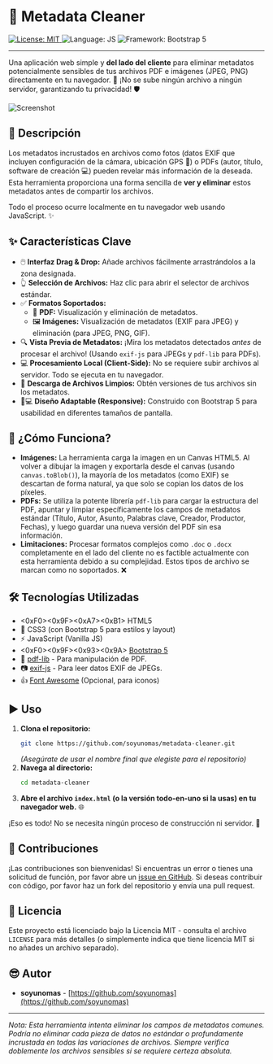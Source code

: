 # 🧹 Metadata Cleaner

<!-- Badges -->
<p align="left">
  <a href="https://opensource.org/licenses/MIT">
    <img src="https://img.shields.io/badge/License-MIT-yellow.svg" alt="License: MIT">
  </a>
   <img src="https://img.shields.io/badge/language-JavaScript-yellow.svg" alt="Language: JS">
   <img src="https://img.shields.io/badge/framework-Bootstrap%205-blueviolet.svg" alt="Framework: Bootstrap 5">
</p>

---

Una aplicación web simple y **del lado del cliente** para eliminar metadatos potencialmente sensibles de tus archivos PDF e imágenes (JPEG, PNG) directamente en tu navegador. 🚫 ¡No se sube ningún archivo a ningún servidor, garantizando tu privacidad! 🛡️

![Screenshot](docs/screenshot.png)

## 📝 Descripción

Los metadatos incrustados en archivos como fotos (datos EXIF que incluyen configuración de la cámara, ubicación GPS 📍) o PDFs (autor, título, software de creación 💻) pueden revelar más información de la deseada. Esta herramienta proporciona una forma sencilla de **ver y eliminar** estos metadatos antes de compartir los archivos.

Todo el proceso ocurre localmente en tu navegador web usando JavaScript. ✨

## ✨ Características Clave

*   🖱️ **Interfaz Drag & Drop:** Añade archivos fácilmente arrastrándolos a la zona designada.
*   👆 **Selección de Archivos:** Haz clic para abrir el selector de archivos estándar.
*   ✅ **Formatos Soportados:**
    *   📄 **PDF:** Visualización y eliminación de metadatos.
    *   🖼️ **Imágenes:** Visualización de metadatos (EXIF para JPEG) y eliminación (para JPEG, PNG, GIF).
*   🔍 **Vista Previa de Metadatos:** ¡Mira los metadatos detectados *antes* de procesar el archivo! (Usando `exif-js` para JPEGs y `pdf-lib` para PDFs).
*   💻 **Procesamiento Local (Client-Side):** No se requiere subir archivos al servidor. Todo se ejecuta en tu navegador.
*   💾 **Descarga de Archivos Limpios:** Obtén versiones de tus archivos sin los metadatos.
*   📱💻 **Diseño Adaptable (Responsive):** Construido con Bootstrap 5 para usabilidad en diferentes tamaños de pantalla.

## 🤔 ¿Cómo Funciona?

*   **Imágenes:** La herramienta carga la imagen en un Canvas HTML5. Al volver a dibujar la imagen y exportarla desde el canvas (usando `canvas.toBlob()`), la mayoría de los metadatos (como EXIF) se descartan de forma natural, ya que solo se copian los datos de los píxeles.
*   **PDFs:** Se utiliza la potente librería `pdf-lib` para cargar la estructura del PDF, apuntar y limpiar específicamente los campos de metadatos estándar (Título, Autor, Asunto, Palabras clave, Creador, Productor, Fechas), y luego guardar una nueva versión del PDF sin esa información.
*   **Limitaciones:** Procesar formatos complejos como `.doc` o `.docx` completamente en el lado del cliente no es factible actualmente con esta herramienta debido a su complejidad. Estos tipos de archivo se marcan como no soportados. ❌

## 🛠️ Tecnologías Utilizadas

*   <0xF0><0x9F><0xA7><0xB1> HTML5
*   🎨 CSS3 (con Bootstrap 5 para estilos y layout)
*   ⚡ JavaScript (Vanilla JS)
*   <0xF0><0x9F><0x93><0x9A> [Bootstrap 5](https://getbootstrap.com/)
*   📄 [pdf-lib](https://pdf-lib.js.org/) - Para manipulación de PDF.
*   📷 [exif-js](https://github.com/exif-js/exif-js) - Para leer datos EXIF de JPEGs.
*   👍 [Font Awesome](https://fontawesome.com/) (Opcional, para iconos)

## ▶️ Uso

1.  **Clona el repositorio:**
    ```bash
    git clone https://github.com/soyunomas/metadata-cleaner.git
    ```
    *(Asegúrate de usar el nombre final que elegiste para el repositorio)*
2.  **Navega al directorio:**
    ```bash
    cd metadata-cleaner
    ```
3.  **Abre el archivo `index.html` (o la versión todo-en-uno si la usas) en tu navegador web.** 🌐

¡Eso es todo! No se necesita ningún proceso de construcción ni servidor. 🎉

## 🙏 Contribuciones

¡Las contribuciones son bienvenidas! Si encuentras un error o tienes una solicitud de función, por favor abre un [issue en GitHub](https://github.com/soyunomas/metadata-cleaner/issues). Si deseas contribuir con código, por favor haz un fork del repositorio y envía una pull request.

## 📜 Licencia

Este proyecto está licenciado bajo la Licencia MIT - consulta el archivo `LICENSE` para más detalles (o simplemente indica que tiene licencia MIT si no añades un archivo separado).

## 😎 Autor

*   **soyunomas** - [https://github.com/soyunomas](https://github.com/soyunomas)

---

*Nota: Esta herramienta intenta eliminar los campos de metadatos comunes. Podría no eliminar cada pieza de datos no estándar o profundamente incrustada en todas las variaciones de archivos. Siempre verifica doblemente los archivos sensibles si se requiere certeza absoluta.*
